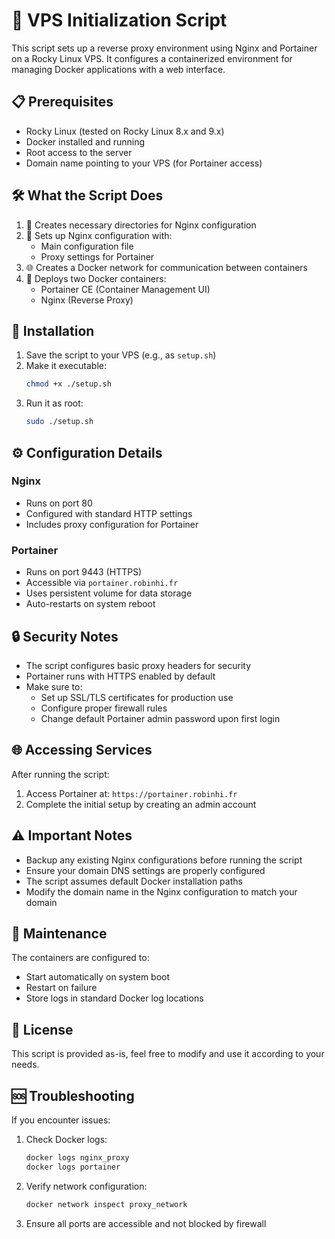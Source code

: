 # 🚀 VPS Initialization Script

This script sets up a reverse proxy environment using Nginx and Portainer on a Rocky Linux VPS. It configures a containerized environment for managing Docker applications with a web interface.

## 📋 Prerequisites

- Rocky Linux (tested on Rocky Linux 8.x and 9.x)
- Docker installed and running
- Root access to the server
- Domain name pointing to your VPS (for Portainer access)

## 🛠️ What the Script Does

1. 📁 Creates necessary directories for Nginx configuration
2. 🔧 Sets up Nginx configuration with:
   - Main configuration file
   - Proxy settings for Portainer
3. 🌐 Creates a Docker network for communication between containers
4. 🐳 Deploys two Docker containers:
   - Portainer CE (Container Management UI)
   - Nginx (Reverse Proxy)

## 🚦 Installation

1. Save the script to your VPS (e.g., as `setup.sh`)
2. Make it executable:
   ```bash
   chmod +x ./setup.sh
   ```
3. Run it as root:
   ```bash
   sudo ./setup.sh
   ```

## ⚙️ Configuration Details

### Nginx
- Runs on port 80
- Configured with standard HTTP settings
- Includes proxy configuration for Portainer

### Portainer
- Runs on port 9443 (HTTPS)
- Accessible via `portainer.robinhi.fr`
- Uses persistent volume for data storage
- Auto-restarts on system reboot

## 🔒 Security Notes

- The script configures basic proxy headers for security
- Portainer runs with HTTPS enabled by default
- Make sure to:
  - Set up SSL/TLS certificates for production use
  - Configure proper firewall rules
  - Change default Portainer admin password upon first login

## 🌐 Accessing Services

After running the script:
1. Access Portainer at: `https://portainer.robinhi.fr`
2. Complete the initial setup by creating an admin account

## ⚠️ Important Notes

- Backup any existing Nginx configurations before running the script
- Ensure your domain DNS settings are properly configured
- The script assumes default Docker installation paths
- Modify the domain name in the Nginx configuration to match your domain

## 🔧 Maintenance

The containers are configured to:
- Start automatically on system boot
- Restart on failure
- Store logs in standard Docker log locations

## 📝 License

This script is provided as-is, feel free to modify and use it according to your needs.

## 🆘 Troubleshooting

If you encounter issues:
1. Check Docker logs:
   ```bash
   docker logs nginx_proxy
   docker logs portainer
   ```
2. Verify network configuration:
   ```bash
   docker network inspect proxy_network
   ```
3. Ensure all ports are accessible and not blocked by firewall
